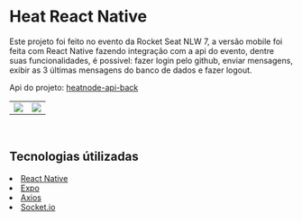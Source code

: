 <h1>Heat React Native</h1>
<p>Este projeto foi feito no evento da Rocket Seat NLW 7, a versão mobile foi feita com React Native fazendo integração com a api do evento, dentre suas funcionalidades, é possivel: fazer login pelo github, enviar mensagens, exibir as 3 últimas mensagens do banco de dados e fazer logout.</p>
<p >Api do projeto: <a href="https://github.com/lulucasalves/heatnode-api-back/" >heatnode-api-back</a></p>
<table>
  <tr>
    <td valign="top"><img src="https://github.com/lulucasalves/heatapp-project-mobile/blob/main/.github/img1.jpeg" /></td>
    <td valign="top"><img src="https://github.com/lulucasalves/heatapp-project-mobile/blob/main/.github/img2.jpeg" /></td>
 </tr>
</table>
<br/>
<h2>Tecnologias útilizadas</h2>
<li><a href="https://reactnative.dev/">React Native</a></li>
<li><a href="https://expo.dev/">Expo</a></li>
<li><a href="https://axios-http.com/docs/intro">Axios</a></li>
<li><a href="https://socket.io/">Socket.io</a></li>
